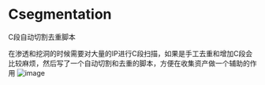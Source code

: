 # Csegmentation
C段自动切割去重脚本

在渗透和挖洞的时候需要对大量的IP进行C段扫描，如果是手工去重和增加C段会比较麻烦，然后写了一个自动切割和去重的脚本，方便在收集资产做一个辅助的作用
![image](https://user-images.githubusercontent.com/20722131/172975297-c7162c4c-d907-48d0-88c3-278491505d2b.png)
